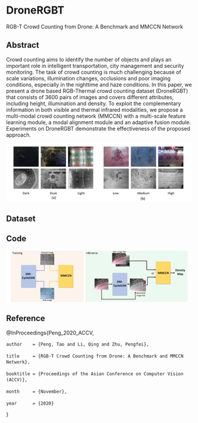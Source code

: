 # DroneRGBT
RGB-T Crowd Counting from Drone: A Benchmark and MMCCN Network

## Abstract
Crowd counting aims to identify the number of objects and plays an important role in intelligent transportation, city management and security monitoring. The task of crowd counting is  much challenging  because of scale variations, illumination changes, occlusions and poor imaging conditions, especially in the nighttime and haze conditions.
In this paper, we present a drone based RGB-Thermal crowd counting dataset (DroneRGBT) that consists of 3600 pairs of images and covers different attributes, including height, illumination and density. To exploit the complementary information in both visible and thermal infrared modalities, we propose a multi-modal crowd counting network (MMCCN) with a multi-scale feature learning module, a modal alignment module and an adaptive fusion module. Experiments on DroneRGBT demonstrate the effectiveness of the proposed approach. 

![dataset](https://github.com/VisDrone/DroneRGBT/blob/main/dataset.jpg)

## Dataset






## Code
![pipeline](https://github.com/VisDrone/DroneRGBT/blob/main/pipeline.jpg)




## Reference
@InProceedings{Peng_2020_ACCV,
    
    author    = {Peng, Tao and Li, Qing and Zhu, Pengfei},
    
    title     = {RGB-T Crowd Counting from Drone: A Benchmark and MMCCN Network},
    
    booktitle = {Proceedings of the Asian Conference on Computer Vision (ACCV)},
    
    month     = {November},
    
    year      = {2020}
}
